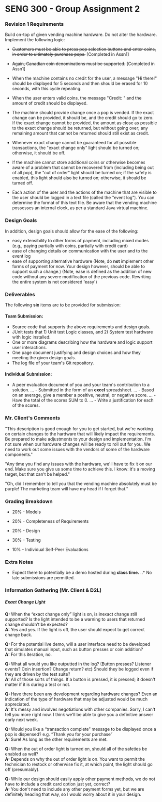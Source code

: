 # SENG 300 - Group Assignment 2

### Revision 1 Requirements
Build on-top of given vending machine hardware. Do not alter the hardware.
Implement the following logic:

* ~~Customers must be able to press pop selection buttons and enter coins, in order to ultimately purchase pops.~~ [Completed in Assn1]

* ~~Again, Canadian coin denominations must be supported.~~ [Completed in Assn1]

* When the machine contains no credit for the user, a message "Hi there!" should be displayed for 5 seconds and then should be erased for 10 seconds, with this cycle repeating.

* When the user enters valid coins, the message "Credit: " and the amount of credit should be displayed.

* The machine should provide change once a pop is vended.  If the exact change can be provided, it should be, and the credit should go to zero.  If the exact change cannot be provided, the amount as close as possible to the exact change should be returned, but without going over; any remaining amount that cannot be returned should still exist as credit.

* Whenever exact change cannot be guaranteed for all possible transactions, the "exact change only" light should be turned on; otherwise, it should be off.

* If the machine cannot store additional coins or otherwise becomes aware of a problem that cannot be recovered from (including being out of all pop), the "out of order" light should be turned on; if the safety is enabled, this light should also be turned on; otherwise, it should be turned off.

* Each action of the user and the actions of the machine that are visible to the user should be logged in a text file (called the "event log").  You can determine the format of this text file.  Be aware that the vending machine possesses an internal clock, as per a standard Java virtual machine.

### Design Goals
In addition, design goals should allow for the ease of the following:
* easy extensibility to other forms of payment, including mixed modes (e.g., paying partially with coins, partially with credit card)
* ease of changing details on communication with the user and to the event log
* ease of supporting alternative hardware
(Note, do **not** implement other forms of payment for now. Your design however, should be able to support such a change.)
(Note, ease is defined as the addition of new code without any severe modification of the previous code. Rewriting the entire system is not considered 'easy')

### Deliverables
The following **six** items are to be provided for submission:
#### Team Submission:
* Source code that supports the above requirements and design goals.
* JUnit tests that 1) Unit test Logic classes, and 2) System test hardware with logic installed.
* One or more diagrams describing how the hardware and logic support user interactions.
* One page document justifying and design choices and how they meeting the given design goals.
* The log file of your team's Git repository.
#### Individual Submission:
* A peer evaluation document of you and your team's contribution to a solution.
... - Submitted in the form of an **excel** spreadsheet.
... - Based on an average, give a member a positive, neutral, or negative score.
... - Have the total of the scores SUM to 0.
... - Write a justification for each of the scores.

### Mr. Client's Comments
  "This description is good enough for you to get started, but we're working on certain changes to the hardware that will likely impact the requirements.  Be prepared to make adjustments to your design and implementation.  I'm not sure when our hardware changes will be ready to roll out for you.  We need to work out some issues with the vendors of some of the hardware components."

  "Any time you find any issues with the hardware, we'll have to fix it on our end.  Make sure you give us some time to achieve this.  I know: it's a moving target, but that can't be helped."

  "Oh, did I remember to tell you that the vending machine absolutely must be purple!  The marketing team will have my head if I  forget that."

### Grading Breakdown
* 20% - Models

* 20% - Completeness of Requirements

* 20% - Design

* 30% - Testing

* 10% - Individual Self-Peer Evaluations

### Extra Notes
* Expect there to potentially be a demo hosted during **class time.**
..* No late submissions are permitted.

### Information Gathering (Mr. Client & D2L)

##### Exact Change Light
**Q:** When the “exact change only” light is on, is inexact change still supported? Is the light intended to be a warning to users that returned change shouldn’t be expected?  
**A:** Yes and yes.  If the light is off, the user should expect to get correct change back.

**Q:** For the potential live demo, will a user interface need to be developed that simulates manual input, such as button presses or coin addition?  
**A:** For this iteration, no.


**Q:** What all would you like outputted in the log? (Button presses? Listener events? Coin insertion? Change return? etc) Should they be logged even if they are driven by the test suite?  
**A:** All of those sorts of things.  If a button is pressed, it is pressed; it doesn't matter if it is during a test or not.


**Q:** Have there been any development regarding hardware changes? Even an indication of the type of hardware that may be adjusted would be much appreciated.  
**A:** It's messy and involves negotiations with other companies.  Sorry, I can't tell you more right now.  I think we'll be able to give you a definitive answer early next week.


**Q:** Would you like a “transaction complete” message to be displayed once a pop is dispensed? e.g. “Thank you for your purchase”  
**A:** Sure! As long as the other requirements are met.


**Q:** When the out of order light is turned on, should all of the safeties be enabled as well?  
**A:** Depends on why the out of order light is on.  You want to permit the technician to restock or otherwise fix it, at which point, the light should go off (presumably).


**Q:** While our design should easily apply other payment methods, we do not have to include a credit card option just yet, correct?  
**A:** You don't need to include any other payment forms yet, but we are definitely heading that way, so I would worry about it in your design.

